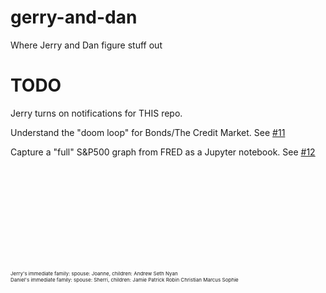 # gerry-and-dan

Where Jerry and Dan figure stuff out


# TODO

Jerry turns on notifications for THIS repo.

Understand the "doom loop" for Bonds/The Credit Market. See [#11](https://github.com/pflagerd/gerry-and-dan/issues/11)

Capture a "full" S&P500 graph from FRED as a Jupyter notebook. See [#12](https://github.com/pflagerd/gerry-and-dan/issues/12)





<br><br><br><br><br><br><br><br><br>

<div style="font-size: 6pt;">Jerry's immediate family: spouse: Joanne, children: Andrew Seth Nyan<br>
Daniel's immediate family: spouse: Sherri, children: Jamie Patrick Robin Christian Marcus Sophie</div>
